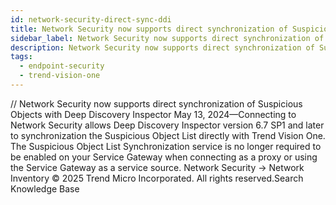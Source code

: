 ```yaml
---
id: network-security-direct-sync-ddi
title: Network Security now supports direct synchronization of Suspicious Objects with Deep Discovery Inspector
sidebar_label: Network Security now supports direct synchronization of Suspicious Objects with Deep Discovery Inspector
description: Network Security now supports direct synchronization of Suspicious Objects with Deep Discovery Inspector
tags:
  - endpoint-security
  - trend-vision-one
---
```


/*<![CDATA[*/ $('#title').html($('meta[name=map-description]').attr('content')); /*]]>*/ Network Security now supports direct synchronization of Suspicious Objects with Deep Discovery Inspector May 13, 2024—Connecting to Network Security allows Deep Discovery Inspector version 6.7 SP1 and later to synchronization the Suspicious Object List directly with Trend Vision One. The Suspicious Object List Synchronization service is no longer required to be enabled on your Service Gateway when connecting as a proxy or using the Service Gateway as a service source. Network Security → Network Inventory © 2025 Trend Micro Incorporated. All rights reserved.Search Knowledge Base